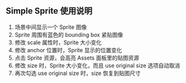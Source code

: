 ## Simple Sprite 使用说明

1. 场景中间显示一个 Sprite 图像
2. Sprite 周围有蓝色的 bounding box 紧贴图像
3. 修改 scale 属性时，Sprite 大小变化
4. 修改 anchor 位置时，Sprite 显示的位置变化
5. 点击 Sprite 资源，会高亮 Assets 面板里的贴图资源
6. 修改 size 时，Sprite 大小变化，而且 use original size 选项自动取消
7. 再次勾选 use original size 时，size 恢复到贴图尺寸